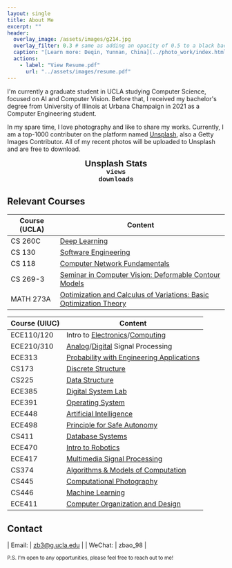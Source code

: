 ```yaml
---
layout: single
title: About Me
excerpt: ""
header:
  overlay_image: /assets/images/g214.jpg
  overlay_filter: 0.3 # same as adding an opacity of 0.5 to a black background
  caption: "[Learn more: Deqin, Yunnan, China](../photo_work/index.html)"
  actions:
    - label: "View Resume.pdf"
      url: "../assets/images/resume.pdf"
---
```


<head>
    <meta charset="utf-8">
    <style>
        .button1 {
            -webkit-transition-duration: 0.5s;
            transition-duration: 0.5s;
            padding: 8px 16px;
            text-align: center;
            background-color: rgba(150,150,150,0.3);
            color: black;
            border: 0px solid #4CAF50;
            border-radius:5px;
        }
        .button1:hover {
            background-color: rgba(255,255,255,0.5);
            color: white;
        }
    </style>
</head>

I'm currently a graduate student in UCLA studying Computer Science, focused on AI and Computer Vision. Before that, I received my bachelor's degree from University of Illinois at Urbana Champaign in 2021 as a Computer Engineering student.
<!-- ###### I'm currently a senior studying Computer Engineering at [UIUC](https://ece.illinois.edu/), my interests are Autonomous Vehicles, Computer Vision and AI&ML techniques used on Image Processing. I was advised by a really nice Professor [Sayan Mitra](https://mitras.ece.illinois.edu/) and his group during 2020 Summer, researched on reachability analysis of hybrid system, especially on the software tool [C2E2](http://publish.illinois.edu/c2e2-tool/). -->


In my spare time, I love photography and like to share my works. Currently, I am a top-1000 contributer on the platform named [Unsplash](https://unsplash.com/@nick19981122), also a Getty Images Contributor. All of my recent photos will be uploaded to Unsplash and are free to download.

<style>
    #stat{
        font-family:    'Trebuchet MS', sans-serif;
        font-size:      20px;
        font-weight:    bold;
    }
    #views, #downloads{
        color: gold;
        font-family:    'Courier New', monospace;
        font-size:      15px;
        font-weight:    bold;
    }
    #vtxt, #dtxt{
        font-family:    'Courier New', monospace;
        font-size:      15px;
        font-weight:    bold;
    }
</style>
<center>
<div id="stat"> Unsplash Stats </div>
<span id="views"></span> <span id="vtxt"> views</span> <br>
<span id="downloads"></span> <span id="dtxt"> downloads</span>
</center>

<script>
async function loadStats() {
  const url = "https://api.unsplash.com/users/nick19981122/statistics/?client_id=6t0qRfV_gaM3em6bzhVAZAg1PNl1vxOCTaqGWorNU5A"
  const response = await fetch(url);
  const stats = await response.json();
  // let my_stats = JSON.parse(stats);
  console.log(stats); 
  console.log("Displaying Views and Downloads");
  console.log(stats.views.total);
  console.log(stats.downloads.total);
  // write to html
  document.getElementById('views').innerHTML = stats.views.total;
  document.getElementById('downloads').innerHTML = stats.downloads.total;
};
loadStats();
</script>


<!-- <h1>
<p align="center"> Thanks for stopping by! <br /> Check out <a href="pages/resume/index.html">About</a>
 for more information. </p>
</h1> -->

<link rel="shortcut icon" type="image/png" href="favicon.png"> 

<!-- <button class="button1"> <a  href="#top_of_resume"> Resume </a> </button>
<button class="button1"> [PDF Version](../assets/images/resume.pdf) </button>

<div id="top_of_resume"> </div> -->

<!-- ###### I'm currently a senior studying Computer Engineering at [UIUC](https://ece.illinois.edu/), my interests are Autonomous Vehicles, Computer Vision and AI&ML techniques used on Image Processing. I was advised by a really nice Professor [Sayan Mitra](https://mitras.ece.illinois.edu/) and his group during 2020 Summer, researched on reachability analysis of hybrid system, especially on the software tool [C2E2](http://publish.illinois.edu/c2e2-tool/).

###### I like photography and like to expose my works to more and more people. Currently, I've gained 25,000,000+ views on [Unsplash](https://unsplash.com/@nick19981122). My photos are free to download at Unsplash, you can also view some of them under [Gallery](../photo_work/index.html) on this site. -->

<!-- I'm currently a graduate student in UCLA studying Computer Science, focused on AI and Computer Vision. I received my bachelor's degree from University of Illinois at Urbana Champaign in 2021 as a Computer Engineering student.  -->
<!-- ###### I'm currently a senior studying Computer Engineering at [UIUC](https://ece.illinois.edu/), my interests are Autonomous Vehicles, Computer Vision and AI&ML techniques used on Image Processing. I was advised by a really nice Professor [Sayan Mitra](https://mitras.ece.illinois.edu/) and his group during 2020 Summer, researched on reachability analysis of hybrid system, especially on the software tool [C2E2](http://publish.illinois.edu/c2e2-tool/). -->

<!-- In my spare time, I love photography and like to share my works. Currently, I've got 130,000,000+ views on [Unsplash](https://unsplash.com/@nick19981122), and became top-1000 contributer on the platform. All of my newest works will be uploaded to Unsplash and are free to download, you can also view some of them under [Gallery](../photo_work/index.html) on this site, though this site may not get updated as often as on Unsplash. -->

## Relevant Courses

| Course (UCLA)  | Content |
| ------------- | ------------- |
| CS 260C  | [Deep Learning](https://bruinlearn.ucla.edu/courses/108940) |
| CS 130  | [Software Engineering](https://bruinlearn.ucla.edu/courses/109762) |
| CS 118  | [Computer Network Fundamentals](https://bruinlearn.ucla.edu/courses/109760) |
| CS 269-3  | [Seminar in Computer Vision: Deformable Contour Models](https://ccle.ucla.edu/course/view/21F-COMSCI269-3) |
| MATH 273A  | [Optimization and Calculus of Variations: Basic Optimization Theory](https://ccle.ucla.edu/course/view/21F-MATH273A-1) |

| Course (UIUC)  | Content |
| ------------- | ------------- |
| ECE110/120 | Intro to [Electronics](https://ece.illinois.edu/academics/courses/profile/ECE110)/[Computing](https://ece.illinois.edu/academics/courses/profile/ECE120)  |
| ECE210/310 | [Analog](https://ece.illinois.edu/academics/courses/profile/ECE210)/[Digital](https://ece.illinois.edu/academics/courses/profile/ECE310) Signal Processing |
| ECE313 | [Probability with Engineering Applications](https://ece.illinois.edu/academics/courses/profile/ECE313) |
| CS173  | [Discrete Structure](https://cs.illinois.edu/courses/profile/CS173) |
| CS225  | [Data Structure](https://cs.illinois.edu/courses/profile/CS225) |
| ECE385 | [Digital System Lab](https://ece.illinois.edu/academics/courses/profile/ECE385) |
| ECE391 | [Operating System](https://ece.illinois.edu/academics/courses/profile/ECE391) |
| ECE448 | [Artificial Intelligence](https://ece.illinois.edu/academics/courses/profile/ECE448) |
| ECE498 | [Principle for Safe Autonomy](https://publish.illinois.edu/safe-autonomy/) |
| CS411  | [Database Systems](https://cs.illinois.edu/academics/courses/CS411) |
| ECE470 | [Intro to Robotics](https://publish.illinois.edu/ece470-intro-robotics/syllabus/) |
| ECE417 | [Multimedia Signal Processing](https://courses.engr.illinois.edu/ece417/fa2020/) |
| CS374  | [Algorithms & Models of Computation](https://courses.engr.illinois.edu/cs374/fa2020/) |
| CS445  | [Computational Photography](https://courses.engr.illinois.edu/cs445/fa2020/) |
| CS446  | [Machine Learning](https://relate.cs.illinois.edu/course/CS446-fa20/) |
| ECE411  | [Computer Organization and Design](https://courses.grainger.illinois.edu/ece411/fa2021/course.html) |


## Contact

| Email:  | zb3@g.ucla.edu  |
| WeChat: | zbao_98  |

<sub>P.S. I'm open to any opportunities, please feel free to reach out to me!</sub>  







<!--
---
#### Education

---

**University of Illinois at Urbana-Champaign** - *Aug 2017 - May 2021*
<br>*- Champaign, IL*
<br>Bachelor of Science in *Computer Engineering*	- GPA: 3.76 / 4.00


* Relevant Courseworks: Data Structure, Digital System Lab, Computer System & Programming, Probability with Engineering Application, Analog/Digital Signal Processing...

---
#### Experience

---

**Malu Innovation**																													- **Shanghai, China**

*Software Engieering Intern, R&D Department*																	- *June 2019 - July 2019*

* Extracting and processing data from warehouse database, optimizing warehouse storage location.
* Extracting and transforming laser scan data from Lidar into usable data.
* Assisting R&D department, communicating between colleagues.

**Prevail Optoelectronics Equipment Co.,LTD**													        	- **Hangzhou, China**

*Maintenance Assistant*																							   	 -  *July 2018 - August 2018*

* Inspect damaged outdoor trunk amplifier (used for TV signal transmission), replace out malfunctioning or burned chips, transistors and fuses.
* Using multimeter and frequency analyzer to examine the circuit board and signal functionality.
* Assisting maintenance team, recording repair histories.

---
#### Project

---


<button class="button1">
**[Stickman Badminton](https://github.com/bznick98/ECE385/tree/master/Final_Project)**
</button>
**Video Game based on FPGA programming** -
**Champaign, IL**

* Implementing the game in hardware, supporting multiplayer using two keyboards(USB & PS/2).
* Implementing game graphics in frame buffer, connecting with VGA monitor.
* Complex game logic and state machine.


<button class="button1">
**[Car-Industry Database File Reader](https://github.com/CrysisDeu/malu_intern/tree/master/EXCEL_PROJECT_NEW)**
</button>																				- **Shanghai, China**

* Utilize file I/O, data structure and STL in C++ to process data information from car-industry data file.
* Organize information(such as auto parts and daily operation information) in hash-maps, search data in short time.

---
#### Activities

---

**Champaign Photography Association**																	- *September 2017 - Present*

* Organized a photography exhibition at a local coffee shop.
* Worked as an authorized agent in the association, make room reservations for activities.
* Developed a [time-lapse video](https://www.youtube.com/watch?v=D7_J1bN1dOU) with other members in the organization.

---
#### Skills

---

* C++, C, SystemVerilog, LC-3, MATLAB, Ubuntu, jekyll, Markdown, Arduino, Adobe Lightroom, Final Cut Pro, <button class="button1">[Photography](photo_work.html)</button> -->
